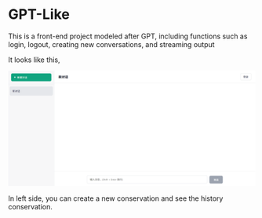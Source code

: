 # GPT-Like

This is a front-end project modeled after GPT, including functions such as login, logout, creating new conversations, and streaming output

It looks like this,

<img src="https://raw.githubusercontent.com/XiaoPeng0x3/blogImage/main/image-20250816210229485.png" alt="image-20250816210229485" style="zoom:50%;" />

In left side, you can create a new conservation and see the history conservation.


















